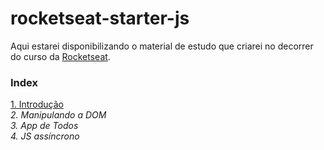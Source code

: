 # rocketseat-starter-js
Aqui estarei disponibilizando o material de estudo que criarei no decorrer do curso da <a href="https://rocketseat.com.br/">Rocketseat</a>.

### Index
<a href="https://github.com/edn9/rocketseat-starter-js/tree/master/mod1">1. Introdução</a>
<br>*2. Manipulando a DOM*
<br>*3. App de Todos*
<br>*4. JS assíncrono*
